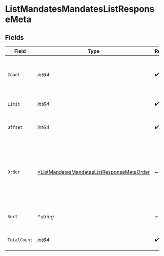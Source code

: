 # ListMandatesMandatesListResponseMeta


## Fields

| Field                                                                                                              | Type                                                                                                               | Required                                                                                                           | Description                                                                                                        |
| ------------------------------------------------------------------------------------------------------------------ | ------------------------------------------------------------------------------------------------------------------ | ------------------------------------------------------------------------------------------------------------------ | ------------------------------------------------------------------------------------------------------------------ |
| `Count`                                                                                                            | *int64*                                                                                                            | :heavy_check_mark:                                                                                                 | Count of the resources returned in the response.                                                                   |
| `Limit`                                                                                                            | *int64*                                                                                                            | :heavy_check_mark:                                                                                                 | Total limit of the response.                                                                                       |
| `Offset`                                                                                                           | *int64*                                                                                                            | :heavy_check_mark:                                                                                                 | Amount of resource to offset in the response.                                                                      |
| `Order`                                                                                                            | [*ListMandatesMandatesListResponseMetaOrder](../../models/operations/listmandatesmandateslistresponsemetaorder.md) | :heavy_minus_sign:                                                                                                 | The ordering of the response.<br/>* ASC - Ascending order<br/>* DESC - Descending order                            |
| `Sort`                                                                                                             | **string*                                                                                                          | :heavy_minus_sign:                                                                                                 | The field that the list is sorted by.                                                                              |
| `TotalCount`                                                                                                       | *int64*                                                                                                            | :heavy_check_mark:                                                                                                 | Total count of all the resources.                                                                                  |